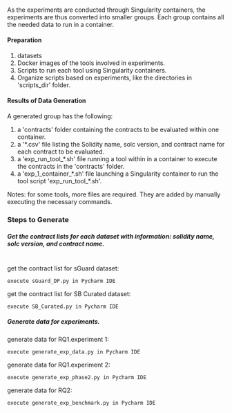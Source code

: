 #### 
<p>
As the experiments are conducted through Singularity containers, the experiments are thus converted into smaller groups. Each group contains all the needed data to run in a container.

</p>

#### Preparation
1. datasets 
2. Docker images of the tools involved in experiments.
3. Scripts to run each tool using Singularity containers.
4. Organize scripts based on experiments, like the directories in 'scripts_dir' folder.

#### Results of Data Generation
A generated group has the following:
1. a 'contracts' folder containing the contracts to be evaluated within one container.
2. a '*.csv' file listing the Solidity name, solc version, and contract name for each contract to be evaluated.
3. a 'exp_run_tool_*.sh' file running a tool within in a container to execute the contracts in the 'contracts' folder.
4. a 'exp_1_container_*.sh' file launching a Singularity container to run the tool script 'exp_run_tool\_\*.sh'.

Notes: for some tools, more files are required. They are added by manually executing the necessary commands.


### Steps to Generate
##### Get the contract lists for each dataset with information: solidity name, solc version, and contract name.<br>
<br>
get the contract list for sGuard dataset:

```
execute sGuard_DP.py in Pycharm IDE
```

get the contract list for SB Curated dataset:
```
execute SB_Curated.py in Pycharm IDE
```

##### Generate data for experiments.<br>

generate data for RQ1.experiment 1:
```
execute generate_exp_data.py in Pycharm IDE
```
generate data for RQ1.experiment 2:
```
execute generate_exp_phase2.py in Pycharm IDE
```

generate data for RQ2:
```
execute generate_exp_benchmark.py in Pycharm IDE
```






